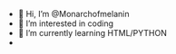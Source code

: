 - 👋 Hi, I’m @Monarchofmelanin
- 👀 I’m interested in coding
- 🌱 I’m currently learning HTML/PYTHON
- 

<!---
Monarchofmelanin/Monarchofmelanin is a ✨ special ✨ repository because its `README.md` (this file) appears on your GitHub profile.
You can click the Preview link to take a look at your changes.
--->
